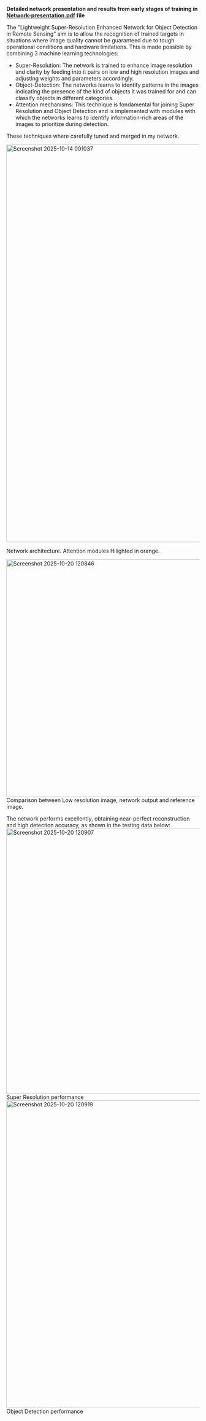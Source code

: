 **Detailed network presentation and results from early stages of training in [Network-presentation.pdf](Network-presentation.pdf) file**

The "Lightweight Super-Resolution Enhanced Network for Object Detection in Remote Sensing" aim is to allow the recognition of trained targets in situations where image quality cannot be guaranteed due to tough operational conditions and hardware limitations.
This is made possible by combining 3 machine learning technologies:

- Super-Resolution: The network is trained to enhance image resolution and clarity by feeding into it pairs on low and high resolution images and adjusting weights and parameters accordingly.
- Object-Detection: The networks learns to identify patterns in the images indicating the presence of the kind of objects it was trained for and can classify objects in different categories.
- Attention mechanisms: This technique is fondamental for joining Super Resolution and Object Detection and is implemented with modules with which the networks learns to identify information-rich areas of the images to prioritize during detection.

These techniques where carefully tuned and merged in my network.

<img width="1753" height="1035" alt="Screenshot 2025-10-14 001037" src="https://github.com/user-attachments/assets/1d110522-922a-40f9-b962-94ce4d4d52d8" />

Network architecture. Attention modules Hilighted in orange.

<img width="1758" height="618" alt="Screenshot 2025-10-20 120846" src="https://github.com/user-attachments/assets/308e716b-704a-4765-979a-6280ec2df18f" />
Comparison between Low resolution image, network output and reference image.

The network performs excellently, obtaining near-perfect reconstruction and high detection accuracy, as shown in the testing data below:
<img width="1474" height="691" alt="Screenshot 2025-10-20 120907" src="https://github.com/user-attachments/assets/789457de-1968-43c8-88be-cb886aa7509b" />
Super Resolution performance
<img width="1349" height="801" alt="Screenshot 2025-10-20 120919" src="https://github.com/user-attachments/assets/de08549b-66e0-48fc-9ee9-6bd7ad86b194" />
Object Detection performance
